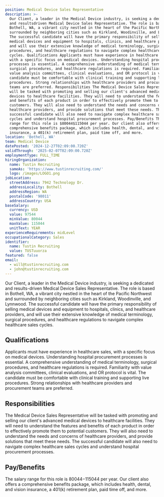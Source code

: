 ```yaml
---
position: Medical Device Sales Representative
description: >-
  Our Client, a leader in the Medical Device industry, is seeking a dedicated
  and resultsdriven Medical Device Sales Representative. The role is based in
  Bothell, WA, a vibrant city nestled in the heart of the Pacific Northwest and
  surrounded by neighboring cities such as Kirkland, Woodinville, and Lynnwood.
  The successful candidate will have the primary responsibility of selling
  medical devices and equipment to hospitals, clinics, and healthcare providers,
  and will use their extensive knowledge of medical terminology, surgical
  procedures, and healthcare regulations to navigate complex healthcare sales
  cycles. Qualifications Applicants must have experience in healthcare sales,
  with a specific focus on medical devices. Understanding hospital procurement
  processes is essential. A comprehensive understanding of medical terminology,
  surgical procedures, and healthcare regulations is required. Familiarity with
  value analysis committees, clinical evaluations, and OR protocol is vital. The
  candidate must be comfortable with clinical training and supporting live
  procedures. Strong relationships with healthcare providers and procurement
  teams are preferred. Responsibilities The Medical Device Sales Representative
  will be tasked with promoting and selling our client's advanced medical
  devices to healthcare facilities. They will need to understand the features
  and benefits of each product in order to effectively promote them to potential
  customers. They will also need to understand the needs and concerns of
  healthcare providers, and provide solutions that meet these needs. The
  successful candidate will also need to navigate complex healthcare sales
  cycles and understand hospital procurement processes. Pay/Benefits The salary
  range for this role is $80044$115044 per year. Our client also offers a
  comprehensive benefits package, which includes health, dental, and vision
  insurance, a 401(k) retirement plan, paid time off, and more.
location: 'Bothell, WA'
team: Medical Device
datePosted: '2024-12-27T02:09:00.720Z'
validThrough: '2025-02-07T02:09:00.720Z'
employmentType: FULL_TIME
hiringOrganization:
  name: Tustin Recruiting
  sameAs: 'https://www.tustinrecruiting.com/'
  logo: /images/LOGO1.png
jobLocation:
  streetAddress: 7942 Technology Dr.
  addressLocality: Bothell
  addressRegion: WA
  postalCode: '98011'
  addressCountry: USA
baseSalary:
  currency: USD
  value: 97544
  minValue: 80044
  maxValue: 115044
  unitText: YEAR
experienceRequirements: midLevel
occupationalCategory: Sales
identifier:
  name: Tustin Recruiting
  value: TUSTuuorza
featured: false
email:
  - will@tustinrecruiting.com
  - john@tustinrecruiting.com
---
```




Our Client, a leader in the Medical Device industry, is seeking a dedicated and results-driven Medical Device Sales Representative. The role is based in Bothell, WA, a vibrant city nestled in the heart of the Pacific Northwest and surrounded by neighboring cities such as Kirkland, Woodinville, and Lynnwood. The successful candidate will have the primary responsibility of selling medical devices and equipment to hospitals, clinics, and healthcare providers, and will use their extensive knowledge of medical terminology, surgical procedures, and healthcare regulations to navigate complex healthcare sales cycles.

## Qualifications

Applicants must have experience in healthcare sales, with a specific focus on medical devices. Understanding hospital procurement processes is essential. A comprehensive understanding of medical terminology, surgical procedures, and healthcare regulations is required. Familiarity with value analysis committees, clinical evaluations, and OR protocol is vital. The candidate must be comfortable with clinical training and supporting live procedures. Strong relationships with healthcare providers and procurement teams are preferred.

## Responsibilities

The Medical Device Sales Representative will be tasked with promoting and selling our client's advanced medical devices to healthcare facilities. They will need to understand the features and benefits of each product in order to effectively promote them to potential customers. They will also need to understand the needs and concerns of healthcare providers, and provide solutions that meet these needs. The successful candidate will also need to navigate complex healthcare sales cycles and understand hospital procurement processes.

## Pay/Benefits

The salary range for this role is $80044-$115044 per year. Our client also offers a comprehensive benefits package, which includes health, dental, and vision insurance, a 401(k) retirement plan, paid time off, and more.
